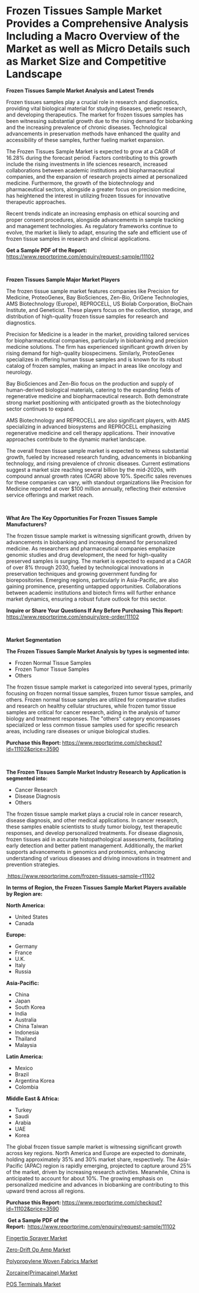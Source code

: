 <p><h1>Frozen Tissues Sample Market Provides a Comprehensive Analysis Including a Macro Overview of the Market as well as Micro Details such as Market Size and Competitive Landscape</h1></p><p><strong>Frozen Tissues Sample Market Analysis and Latest Trends</strong></p>
<p><p>Frozen tissues samples play a crucial role in research and diagnostics, providing vital biological material for studying diseases, genetic research, and developing therapeutics. The market for frozen tissues samples has been witnessing substantial growth due to the rising demand for biobanking and the increasing prevalence of chronic diseases. Technological advancements in preservation methods have enhanced the quality and accessibility of these samples, further fueling market expansion.</p><p>The Frozen Tissues Sample Market is expected to grow at a CAGR of 16.28% during the forecast period. Factors contributing to this growth include the rising investments in life sciences research, increased collaborations between academic institutions and biopharmaceutical companies, and the expansion of research projects aimed at personalized medicine. Furthermore, the growth of the biotechnology and pharmaceutical sectors, alongside a greater focus on precision medicine, has heightened the interest in utilizing frozen tissues for innovative therapeutic approaches.</p><p>Recent trends indicate an increasing emphasis on ethical sourcing and proper consent procedures, alongside advancements in sample tracking and management technologies. As regulatory frameworks continue to evolve, the market is likely to adapt, ensuring the safe and efficient use of frozen tissue samples in research and clinical applications.</p></p>
<p><strong>Get a Sample PDF of the Report:&nbsp;</strong> <a href="https://www.reportprime.com/enquiry/request-sample/11102">https://www.reportprime.com/enquiry/request-sample/11102</a></p>
<p>&nbsp;</p>
<p><strong>Frozen Tissues Sample Major Market Players</strong></p>
<p><p>The frozen tissue sample market features companies like Precision for Medicine, ProteoGenex, Bay BioSciences, Zen-Bio, OriGene Technologies, AMS Biotechnology (Europe), REPROCELL, US Biolab Corporation, BioChain Institute, and Geneticist. These players focus on the collection, storage, and distribution of high-quality frozen tissue samples for research and diagnostics.</p><p>Precision for Medicine is a leader in the market, providing tailored services for biopharmaceutical companies, particularly in biobanking and precision medicine solutions. The firm has experienced significant growth driven by rising demand for high-quality biospecimens. Similarly, ProteoGenex specializes in offering human tissue samples and is known for its robust catalog of frozen samples, making an impact in areas like oncology and neurology.</p><p>Bay BioSciences and Zen-Bio focus on the production and supply of human-derived biological materials, catering to the expanding fields of regenerative medicine and biopharmaceutical research. Both demonstrate strong market positioning with anticipated growth as the biotechnology sector continues to expand.</p><p>AMS Biotechnology and REPROCELL are also significant players, with AMS specializing in advanced biosystems and REPROCELL emphasizing regenerative medicine and cell therapy applications. Their innovative approaches contribute to the dynamic market landscape.</p><p>The overall frozen tissue sample market is expected to witness substantial growth, fueled by increased research funding, advancements in biobanking technology, and rising prevalence of chronic diseases. Current estimations suggest a market size reaching several billion by the mid-2020s, with compound annual growth rates (CAGR) above 10%. Specific sales revenues for these companies can vary, with standout organizations like Precision for Medicine reported at over $100 million annually, reflecting their extensive service offerings and market reach.</p></p>
<p>&nbsp;</p>
<p><strong>What Are The Key Opportunities For Frozen Tissues Sample Manufacturers?</strong></p>
<p><p>The frozen tissue sample market is witnessing significant growth, driven by advancements in biobanking and increasing demand for personalized medicine. As researchers and pharmaceutical companies emphasize genomic studies and drug development, the need for high-quality preserved samples is surging. The market is expected to expand at a CAGR of over 8% through 2030, fueled by technological innovations in preservation techniques and growing government funding for biorepositories. Emerging regions, particularly in Asia-Pacific, are also gaining prominence, presenting untapped opportunities. Collaborations between academic institutions and biotech firms will further enhance market dynamics, ensuring a robust future outlook for this sector.</p></p>
<p><strong>Inquire or Share Your Questions If Any Before Purchasing This Report:</strong> <a href="https://www.reportprime.com/enquiry/pre-order/11102">https://www.reportprime.com/enquiry/pre-order/11102</a></p>
<p>&nbsp;</p>
<p><strong>Market Segmentation</strong></p>
<p><strong>The Frozen Tissues Sample Market Analysis by types is segmented into:</strong></p>
<p><ul><li>Frozen Normal Tissue Samples</li><li>Frozen Tumor Tissue Samples</li><li>Others</li></ul></p>
<p><p>The frozen tissue sample market is categorized into several types, primarily focusing on frozen normal tissue samples, frozen tumor tissue samples, and others. Frozen normal tissue samples are utilized for comparative studies and research on healthy cellular structures, while frozen tumor tissue samples are critical for cancer research, aiding in the analysis of tumor biology and treatment responses. The "others" category encompasses specialized or less common tissue samples used for specific research areas, including rare diseases or unique biological studies.</p></p>
<p><strong>Purchase this Report:&nbsp;</strong><a href="https://www.reportprime.com/checkout?id=11102&price=3590">https://www.reportprime.com/checkout?id=11102&price=3590</a></p>
<p>&nbsp;</p>
<p><strong>The Frozen Tissues Sample Market Industry Research by Application is segmented into:</strong></p>
<p><ul><li>Cancer Research</li><li>Disease Diagnosis</li><li>Others</li></ul></p>
<p><p>The frozen tissue sample market plays a crucial role in cancer research, disease diagnosis, and other medical applications. In cancer research, these samples enable scientists to study tumor biology, test therapeutic responses, and develop personalized treatments. For disease diagnosis, frozen tissues aid in accurate histopathological assessments, facilitating early detection and better patient management. Additionally, the market supports advancements in genomics and proteomics, enhancing understanding of various diseases and driving innovations in treatment and prevention strategies.</p></p>
<p><a href="https://www.reportprime.com/frozen-tissues-sample-r11102">&nbsp;https://www.reportprime.com/frozen-tissues-sample-r11102</a></p>
<p><strong>In terms of Region, the Frozen Tissues Sample Market Players available by Region are:</strong></p>
<p>
    <p> <strong> North America: </strong>
        <ul>
            <li>United States</li>
            <li>Canada</li>
        </ul>
        </p> 
    <p> <strong> Europe: </strong>
        <ul>
            <li>Germany</li>
            <li>France</li>
            <li>U.K.</li>
            <li>Italy</li>
            <li>Russia</li>
        </ul>
        </p> 
    <p> <strong> Asia-Pacific: </strong>
        <ul>
            <li>China</li>
            <li>Japan</li>
            <li>South Korea</li>
            <li>India</li>
            <li>Australia</li>
            <li>China Taiwan</li>
            <li>Indonesia</li>
            <li>Thailand</li>
            <li>Malaysia</li>
        </ul>
        </p> 
    <p> <strong> Latin America: </strong>
        <ul>
            <li>Mexico</li>
            <li>Brazil</li>
            <li>Argentina Korea</li>
            <li>Colombia</li>
        </ul>
        </p> 
    <p> <strong> Middle East & Africa: </strong>
        <ul>
            <li>Turkey</li>
            <li>Saudi</li>
            <li>Arabia</li>
            <li>UAE</li>
            <li>Korea</li>
        </ul>
    </p>
    </p>
<p><p>The global frozen tissue sample market is witnessing significant growth across key regions. North America and Europe are expected to dominate, holding approximately 35% and 30% market share, respectively. The Asia-Pacific (APAC) region is rapidly emerging, projected to capture around 25% of the market, driven by increasing research activities. Meanwhile, China is anticipated to account for about 10%. The growing emphasis on personalized medicine and advances in biobanking are contributing to this upward trend across all regions.</p></p>
<p><strong>Purchase this Report: </strong><a href="https://www.reportprime.com/checkout?id=11102&price=3590">https://www.reportprime.com/checkout?id=11102&price=3590</a></p>
<p>&nbsp;<strong>Get a Sample PDF of the Report:&nbsp;&nbsp;</strong><a href="https://www.reportprime.com/enquiry/request-sample/11102">https://www.reportprime.com/enquiry/request-sample/11102</a></p>
<p><strong></strong></p>
<p><p><a href="https://issuu.com/reportprime-2/docs/fingertip-sprayer-market-size-2030._6a2c906301ebdc">Fingertip Sprayer Market</a></p><p><a href="https://medium.com/@dianawilson796/the-zero-drift-op-amp-market-research-report-provides-an-in-depth-and-up-to-date-analysis-of-the-c60dae46b358">Zero-Drift Op Amp Market</a></p><p><a href="https://issuu.com/reportprime-2/docs/polypropylene-woven-fabrics-market-_0ed73ccf26c2f5">Polypropylene Woven Fabrics Market</a></p><p><a href="https://medium.com/@dianawilson796/the-zorcaine-primacaine-market-prioritizes-cost-control-and-efficiency-enhancement-f9ba7c6e2776">Zorcaine(Primacaine) Market</a></p><p><a href="https://www.linkedin.com/pulse/emerging-opportunities-challenges-global-pos-terminals-market-ap0xe?trackingId=fI7WEe%2FUT3u9vCW%2B2nhtZQ%3D%3D">POS Terminals Market</a></p></p>
